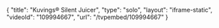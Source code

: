 {
    "title": "Kuvings&reg; Silent Juicer",
    "type": "solo",
    "layout": "iframe-static",
    "videoId": "109994667",
    "url": "\/tvpembed\/109994667"
}